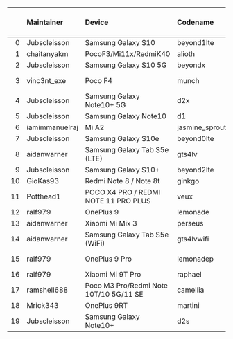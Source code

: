 |    | Maintainer     | Device                                 | Codename       |   Last Pex Version | Device Status   |
|---:|:---------------|:---------------------------------------|:---------------|-------------------:|:----------------|
|  0 | Jubscleisson   | Samsung Galaxy S10                     | beyond1lte     |                5.9 | Active          |
|  1 | chaitanyakm    | PocoF3/Mi11x/RedmiK40                  | alioth         |                5.1 | Active          |
|  2 | Jubscleisson   | Samsung Galaxy S10 5G                  | beyondx        |                5.9 | Active          |
|  3 | vinc3nt_exe    | Poco F4                                | munch          |                5.7 | Not-Maintained  |
|  4 | Jubscleisson   | Samsung Galaxy Note10+ 5G              | d2x            |                5.9 | Active          |
|  5 | Jubscleisson   | Samsung Galaxy Note10                  | d1             |                5.9 | Active          |
|  6 | iamimmanuelraj | Mi A2                                  | jasmine_sprout |                5.1 | Active          |
|  7 | Jubscleisson   | Samsung Galaxy S10e                    | beyond0lte     |                5.9 | Active          |
|  8 | aidanwarner    | Samsung Galaxy Tab S5e (LTE)           | gts4lv         |                5.1 | Active          |
|  9 | Jubscleisson   | Samsung Galaxy S10+                    | beyond2lte     |                5.9 | Active          |
| 10 | GioKas93       | Redmi Note 8 / Note 8t                 | ginkgo         |                5.1 | Active          |
| 11 | Potthead1      | POCO X4 PRO / REDMI NOTE 11 PRO PLUS   | veux           |                5.7 | Not-Maintained  |
| 12 | ralf979        | OnePlus 9                              | lemonade       |                5.9 | Active          |
| 13 | aidanwarner    | Xiaomi Mi Mix 3                        | perseus        |                5.1 | Active          |
| 14 | aidanwarner    | Samsung Galaxy Tab S5e (WiFi)          | gts4lvwifi     |                5.1 | Active          |
| 15 | ralf979        | OnePlus 9 Pro                          | lemonadep      |                5.8 | Not-Maintained  |
| 16 | ralf979        | Xiaomi Mi 9T Pro                       | raphael        |                5.1 | Active          |
| 17 | ramshell688    | Poco M3 Pro/Redmi Note 10T/10 5G/11 SE | camellia       |                5.1 | Active          |
| 18 | Mrick343       | OnePlus 9RT                            | martini        |                5.1 | Active          |
| 19 | Jubscleisson   | Samsung Galaxy Note10+                 | d2s            |                5.9 | Active          |